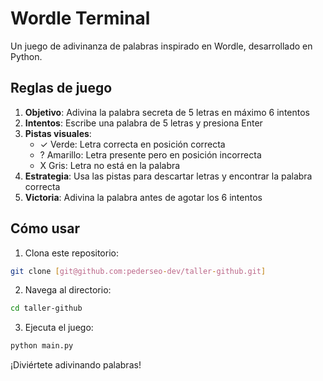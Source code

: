# Wordle Terminal

Un juego de adivinanza de palabras inspirado en Wordle, desarrollado en Python.

## Reglas de juego

1. **Objetivo**: Adivina la palabra secreta de 5 letras en máximo 6 intentos
2. **Intentos**: Escribe una palabra de 5 letras y presiona Enter
3. **Pistas visuales**:
   - ✓ Verde: Letra correcta en posición correcta
   - ? Amarillo: Letra presente pero en posición incorrecta
   - X Gris: Letra no está en la palabra
4. **Estrategia**: Usa las pistas para descartar letras y encontrar la palabra correcta
5. **Victoria**: Adivina la palabra antes de agotar los 6 intentos

## Cómo usar

1. Clona este repositorio:
```bash
git clone [git@github.com:pederseo-dev/taller-github.git]
```

2. Navega al directorio:
```bash
cd taller-github
```

3. Ejecuta el juego:
```bash
python main.py
```

¡Diviértete adivinando palabras!